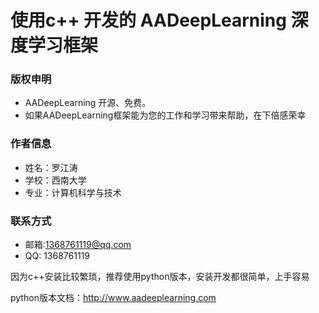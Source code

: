# 使用c++ 开发的 AADeepLearning 深度学习框架

### 版权申明

*   AADeepLearning 开源、免费。
*   如果AADeepLearning框架能为您的工作和学习带来帮助，在下倍感荣幸

### 作者信息

*   姓名：罗江涛
*   学校：西南大学
*   专业：计算机科学与技术

### 联系方式

*   邮箱:[1368761119@qq.com](mailto:1368761119@qq.com)
*   QQ: 1368761119

因为c++安装比较繁琐，推荐使用python版本，安装开发都很简单，上手容易

python版本文档：http://www.aadeeplearning.com